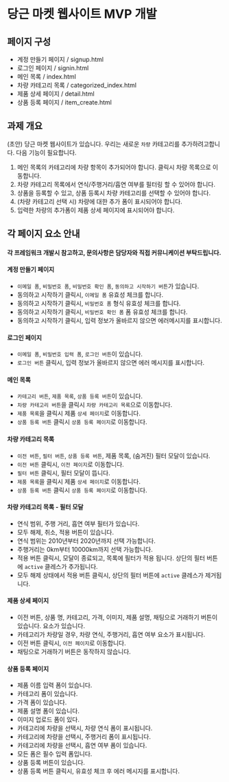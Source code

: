 # 당근 마켓 웹사이트 MVP 개발
## 페이지 구성
- 계정 만들기 페이지 / signup.html 
- 로그인 페이지 / signin.html
- 메인 목록 / index.html
- 차량 카테고리 목록 / categorized_index.html
- 제품 상세 페이지 / detail.html
- 상품 등록 페이지 / item_create.html

## 과제 개요
(초안) 당근 마켓 웹사이트가 있습니다. 우리는 새로운 `차량` 카테고리를 추가하려고합니다. 다음 기능이 필요합니다.

1. 메인 목록의 카테고리에 차량 항목이 추가되어야 합니다. 클릭시 차량 목록으로 이동합니다.
2. 차량 카테고리 목록에서 연식/주행거리/흡연 여부를 필터링 할 수 있어야 합니다. 
3. 상품을 등록할 수 있고, 상품 등록시 차량 카테고리를 선택할 수 있어야 합니다. 
4. (차량 카테고리 선택 시) 차량에 대한 추가 폼이 표시되어야 합니다.
5. 입력한 차량의 추가폼이 제품 상세 페이지에 표시되어야 합니다.

## 각 페이지 요소 안내 

#### 각 프레임워크 개발시 참고하고, 문의사항은 담당자와 직접 커뮤니케이션 부탁드립니다.

#### 계정 만들기 페이지 
- `이메일 폼`, `비밀번호 폼`, `비밀번호 확인 폼`, `동의하고 시작하기 버튼`가 있습니다.
- 동의하고 시작하기 클릭시, `이메일 폼` 유효성 체크를 합니다.
- 동의하고 시작하기 클릭시, `비밀번호 폼` 형식 유효성 체크를 합니다. 
- 동의하고 시작하기 클릭시, `비밀번호 확인 폼` 폼 유효성 체크를 합니다. 
- 동의하고 시작하기 클릭시, 입력 정보가 올바르지 않으면 에러메시지를 표시합니다.

#### 로그인 페이지
- `이메일 폼`, `비밀번호 입력 폼`, `로그인 버튼`이 있습니다. 
- `로그인 버튼` 클릭시, 입력 정보가 올바르지 않으면 에러 메시지를 표시합니다. 

#### 메인 목록
- `카테고리 버튼`, `제품 목록`, `상품 등록 버튼`이 있습니다.
- `차량 카테고리 버튼`을 클릭시 `차량 카테고리 목록`으로 이동합니다.
- `제품 목록`을 클릭시 제품 `상세 페이지`로 이동합니다.
- `상품 등록 버튼` 클릭시 `상품 등록 페이지`로 이동합니다.

#### 차량 카테고리 목록
- `이전 버튼`, `필터 버튼`, `상품 등록 버튼`, 제품 목록, (숨겨진) 필터 모달이 있습니다.
- `이전 버튼` 클릭시, `이전 페이지`로 이동합니다. 
- `필터 버튼` 클릭시, 필터 모달이 뜹니다. 
- `제품 목록`을 클릭시 제품 `상세 페이지`로 이동합니다.
- `상품 등록 버튼` 클릭시 `상품 등록 페이지`로 이동합니다.

#### 차량 카테고리 목록 - 필터 모달
- 연식 범위, 주행 거리, 흡연 여부 필터가 있습니다. 
- 모두 해제, 취소, 적용 버튼이 있습니다. 
- 연식 범위는 2010년부터 2020년까지 선택 가능합니다. 
- 주행거리는 0km부터 10000km까지 선택 가능합니다. 
- 적용 버튼 클릭시, 모달이 종료되고, 목록에 필터가 적용 됩니다. 상단의 필터 버튼에 `active` 클레스가 추가됩니다.
- 모두 해제 상태에서 적용 버튼 클릭시, 상단의 필터 버튼에 `active` 클레스가 제거됩니다.

#### 제품 상세 페이지
- 이전 버튼, 상품 명, 카테고리, 가격, 이미지, 제품 설명, 채팅으로 거래하기 버튼이 있습니다. 요소가 있습니다.
- 카테고리가 차량일 경우, 차량 연식, 주행거리, 흡연 여부 요소가 표시됩니다.
- 이전 버튼 클릭시, `이전 페이지`로 이동합니다. 
- 채팅으로 거래하기 버튼은 동작하지 않습니다.

#### 상품 등록 페이지
- 제품 이름 입력 폼이 있습니다.
- 카테고리 폼이 있습니다.
- 가격 폼이 있습니다.
- 제품 설명 폼이 있습니다.
- 이미지 업로드 폼이 있다.
- 카테고리에 차량을 선택시, 차량 연식 폼이 표시됩니다.
- 카테고리에 차량을 선택시, 주행거리 폼이 표시됩니다.
- 카테고리에 차량을 선택시, 흡연 여부 폼이 있습니다.
- 모든 폼은 필수 입력 폼입니다.
- 상품 등록 버튼이 있습니다.
- 상품 등록 버튼 클릭시, 유효성 체크 후 에러 메시지를 표시합니다.